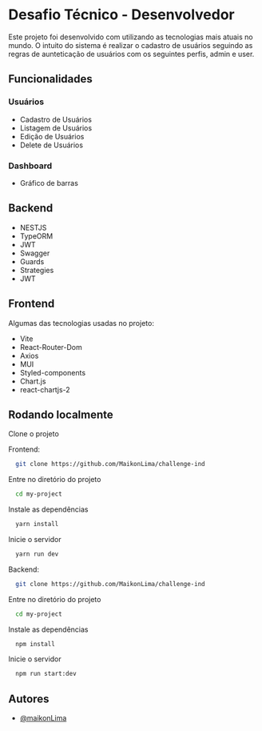 
# Desafio Técnico - Desenvolvedor

Este projeto foi desenvolvido com utilizando as tecnologias mais atuais no mundo. O intuito do sistema é realizar o cadastro de usuários seguindo as regras de aunteticação de usuários com os seguintes perfis, admin e user.

## Funcionalidades

### Usuários
- Cadastro de Usuários
- Listagem de Usuários
- Edição de Usuários
- Delete de Usuários

### Dashboard
- Gráfico de barras

## Backend

- NESTJS
- TypeORM
- JWT
- Swagger
- Guards
- Strategies
- JWT

## Frontend

Algumas das tecnologias usadas no projeto:

- Vite
- React-Router-Dom
- Axios
- MUI
- Styled-components
- Chart.js
- react-chartjs-2

## Rodando localmente

Clone o projeto

Frontend:

```bash
  git clone https://github.com/MaikonLima/challenge-ind
```

Entre no diretório do projeto

```bash
  cd my-project
```

Instale as dependências

```bash
  yarn install
```

Inicie o servidor

```bash
  yarn run dev
```

Backend:

```bash
  git clone https://github.com/MaikonLima/challenge-ind
```

Entre no diretório do projeto

```bash
  cd my-project
```

Instale as dependências

```bash
  npm install
```

Inicie o servidor

```bash
  npm run start:dev
```

## Autores

- [@maikonLima](https://www.github.com/maikonLima)


